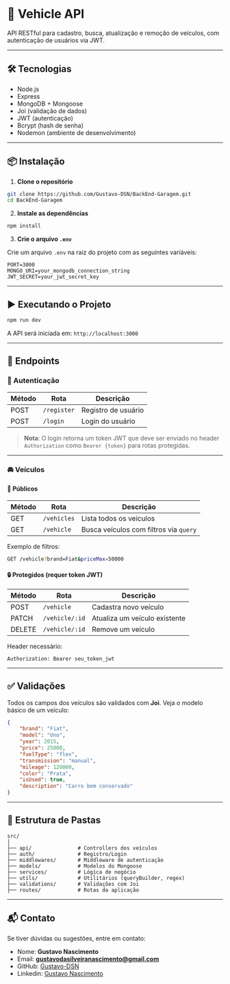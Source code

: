 # 🚗 Vehicle API

API RESTful para cadastro, busca, atualização e remoção de veículos, com autenticação de usuários via JWT.

---

## 🛠️ Tecnologias

-   Node.js
-   Express
-   MongoDB + Mongoose
-   Joi (validação de dados)
-   JWT (autenticação)
-   Bcrypt (hash de senha)
-   Nodemon (ambiente de desenvolvimento)

---

## 📦 Instalação

1. **Clone o repositório**

```bash
git clone https://github.com/Gustavo-DSN/BackEnd-Garagem.git
cd BackEnd-Garagem
```

2. **Instale as dependências**

```bash
npm install
```

3. **Crie o arquivo `.env`**

Crie um arquivo `.env` na raiz do projeto com as seguintes variáveis:

```env
PORT=3000
MONGO_URI=your_mongodb_connection_string
JWT_SECRET=your_jwt_secret_key
```

---

## ▶️ Executando o Projeto

```bash
npm run dev
```

A API será iniciada em: `http://localhost:3000`

---

## 📌 Endpoints

### 🔐 Autenticação

| Método | Rota        | Descrição           |
| ------ | ----------- | ------------------- |
| POST   | `/register` | Registro de usuário |
| POST   | `/login`    | Login do usuário    |

> **Nota**: O login retorna um token JWT que deve ser enviado no header `Authorization` como `Bearer {token}` para rotas protegidas.

---

### 🚘 Veículos

#### 📖 Públicos

| Método | Rota        | Descrição                              |
| ------ | ----------- | -------------------------------------- |
| GET    | `/vehicles` | Lista todos os veículos                |
| GET    | `/vehicle`  | Busca veículos com filtros via `query` |

Exemplo de filtros:

```bash
GET /vehicle?brand=Fiat&priceMax=50000
```

#### 🔒 Protegidos (requer token JWT)

| Método | Rota           | Descrição                     |
| ------ | -------------- | ----------------------------- |
| POST   | `/vehicle`     | Cadastra novo veículo         |
| PATCH  | `/vehicle/:id` | Atualiza um veículo existente |
| DELETE | `/vehicle/:id` | Remove um veículo             |

Header necessário:

```http
Authorization: Bearer seu_token_jwt
```

---

## ✅ Validações

Todos os campos dos veículos são validados com **Joi**. Veja o modelo básico de um veículo:

```json
{
	"brand": "Fiat",
	"model": "Uno",
	"year": 2015,
	"price": 25000,
	"fuelType": "flex",
	"transmission": "manual",
	"mileage": 120000,
	"color": "Prata",
	"isUsed": true,
	"description": "Carro bem conservado"
}
```

---

## 🧠 Estrutura de Pastas

```
src/
│
├── api/               # Controllers dos veículos
├── auth/              # Registro/Login
├── middlewares/       # Middleware de autenticação
├── models/            # Modelos do Mongoose
├── services/          # Lógica de negócio
├── utils/             # Utilitários (queryBuilder, regex)
├── validations/       # Validações com Joi
├── routes/            # Rotas da aplicação

```

---

## 📬 Contato

Se tiver dúvidas ou sugestões, entre em contato:

-   Nome: **Gustavo Nascimento**
-   Email: **gustavodasilveiranascimento@gmail.com**
-   GitHub: [Gustavo-DSN](https://github.com/Gustavo-DSN)
-   Linkedin: [Gustavo Nascimento](https://www.linkedin.com/in/gustavo-nascimento-48a335253/)
